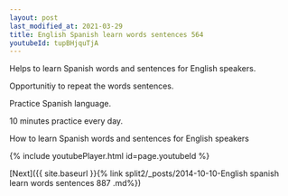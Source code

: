 ```yaml
---
layout: post
last_modified_at: 2021-03-29
title: English Spanish learn words sentences 564 
youtubeId: tupBHjquTjA
---
```

 
 
Helps to learn Spanish words and sentences for English speakers.

Opportunitiy to repeat the words sentences. 

Practice Spanish language. 
 
10 minutes practice every day. 
 
How to learn Spanish words and sentences for English speakers 
 
{% include youtubePlayer.html id=page.youtubeId %}
 
 
[Next]({{ site.baseurl }}{% link  split2/_posts/2014-10-10-English spanish learn words sentences 887 .md%})
 
